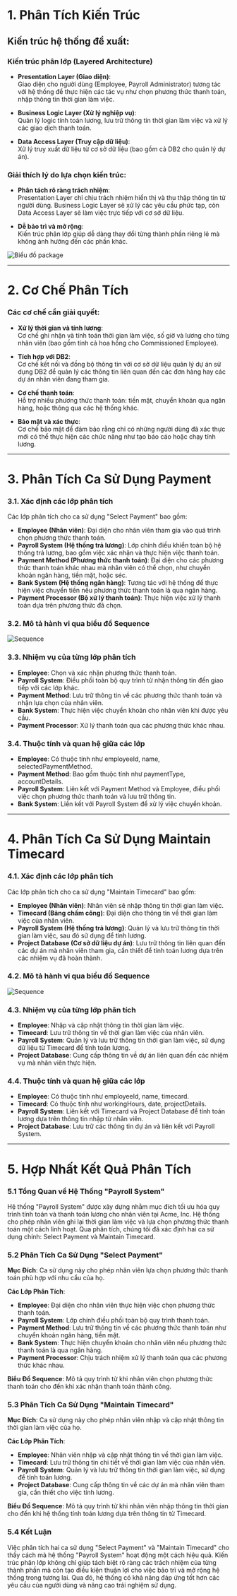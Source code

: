 # 1. Phân Tích Kiến Trúc

## Kiến trúc hệ thống đề xuất:
### Kiến trúc phân lớp (Layered Architecture)

- **Presentation Layer (Giao diện)**:  
  Giao diện cho người dùng (Employee, Payroll Administrator) tương tác với hệ thống để thực hiện các tác vụ như chọn phương thức thanh toán, nhập thông tin thời gian làm việc.

- **Business Logic Layer (Xử lý nghiệp vụ)**:  
  Quản lý logic tính toán lương, lưu trữ thông tin thời gian làm việc và xử lý các giao dịch thanh toán.

- **Data Access Layer (Truy cập dữ liệu)**:  
  Xử lý truy xuất dữ liệu từ cơ sở dữ liệu (bao gồm cả DB2 cho quản lý dự án).

### Giải thích lý do lựa chọn kiến trúc:
- **Phân tách rõ ràng trách nhiệm**:  
  Presentation Layer chỉ chịu trách nhiệm hiển thị và thu thập thông tin từ người dùng. Business Logic Layer sẽ xử lý các yêu cầu phức tạp, còn Data Access Layer sẽ làm việc trực tiếp với cơ sở dữ liệu.

- **Dễ bảo trì và mở rộng**:  
  Kiến trúc phân lớp giúp dễ dàng thay đổi từng thành phần riêng lẻ mà không ảnh hưởng đến các phần khác.

![Biểu đồ package](https://www.planttext.com/api/plantuml/png/T95DJiD038NtSmgJ5Lrqmv85QlgZBWXIKBc0DMEY4VCJZLqf8yJ5OD6pS0AkG890e4dnyjdl-PFzyNPQiM2IetVgmj2Z3GHjlRcjzxlBOG4zwYVi20P0XcgebFffjecOWg3O61hCb1Rmh62iH5emT8vWvtiNCr4XjvXJTAustWRBab1YAaOUh2UDoSoTVjofNdunraSUaPcRs5dz3yVtmaBTHEyjyuXFvc_Y5WLhhQVCyt7RzTKXiv0lzBjyk6--aihJm79v0tDIk8PgRp62sFVNKr-fCoEJio2QsTIAWfaU-0a00F__0m00)

---

# 2. Cơ Chế Phân Tích

### Các cơ chế cần giải quyết:
- **Xử lý thời gian và tính lương**:  
  Cơ chế ghi nhận và tính toán thời gian làm việc, số giờ và lương cho từng nhân viên (bao gồm tính cả hoa hồng cho Commissioned Employee).

- **Tích hợp với DB2**:  
  Cơ chế kết nối và đồng bộ thông tin với cơ sở dữ liệu quản lý dự án sử dụng DB2 để quản lý các thông tin liên quan đến các đơn hàng hay các dự án nhân viên đang tham gia.

- **Cơ chế thanh toán**:  
  Hỗ trợ nhiều phương thức thanh toán: tiền mặt, chuyển khoản qua ngân hàng, hoặc thông qua các hệ thống khác.

- **Bảo mật và xác thực**:  
  Cơ chế bảo mật để đảm bảo rằng chỉ có những người dùng đã xác thực mới có thể thực hiện các chức năng như tạo báo cáo hoặc chạy tính lương.

---

# 3. Phân Tích Ca Sử Dụng Payment

### 3.1. Xác định các lớp phân tích
Các lớp phân tích cho ca sử dụng "Select Payment" bao gồm:

- **Employee (Nhân viên)**: Đại diện cho nhân viên tham gia vào quá trình chọn phương thức thanh toán.
- **Payroll System (Hệ thống trả lương)**: Lớp chính điều khiển toàn bộ hệ thống trả lương, bao gồm việc xác nhận và thực hiện việc thanh toán.
- **Payment Method (Phương thức thanh toán)**: Đại diện cho các phương thức thanh toán khác nhau mà nhân viên có thể chọn, như chuyển khoản ngân hàng, tiền mặt, hoặc séc.
- **Bank System (Hệ thống ngân hàng)**: Tương tác với hệ thống để thực hiện việc chuyển tiền nếu phương thức thanh toán là qua ngân hàng.
- **Payment Processor (Bộ xử lý thanh toán)**: Thực hiện việc xử lý thanh toán dựa trên phương thức đã chọn.

### 3.2. Mô tả hành vi qua biểu đồ Sequence
![Sequence](https://www.planttext.com/api/plantuml/png/V9F1IiD048RlUOeX9ptu0XwaA88NfQ07FQxR9LkQp8Pa0-RimODuy0sCHKIXeE0fGJoiz3ts2VeAxgOstJHjJzaTPhx_dt_9hFhffP8aCej2Zr0f4ZYEub3aZ7cnAG_fC2OemU-JF15X2ETvAbda0qdXlpIlTBeZPWwdJ78nM7JRqhpIxZuaE7B1zhwDsay4PMag4XVS53rliG7i7RHDmZxuHrnN3mWndtvC2mn0cliRDH-27AHG1VfUUsXEMPgtb9EXhcwn7hu7gWgw2lHNNRJdDxZOEGlKCm9NJnZirZwSiNNRN5ffvBgST66_ZseCj1RQl58JcwLTgVSCg2vVCxZHrGH2zTq9fZraGClNieWBe_T9WPjyxj2ePtaTr8WBNOuDmUdUOC9ToH4tPvCADs5_OR3UoTPqN5IT31U61rANBt9DFCthrJjPJRXMXTZYgCTmOF-YFm000F__0m00)

### 3.3. Nhiệm vụ của từng lớp phân tích
- **Employee**: Chọn và xác nhận phương thức thanh toán.
- **Payroll System**: Điều phối toàn bộ quy trình từ nhận thông tin đến giao tiếp với các lớp khác.
- **Payment Method**: Lưu trữ thông tin về các phương thức thanh toán và nhận lựa chọn của nhân viên.
- **Bank System**: Thực hiện việc chuyển khoản cho nhân viên khi được yêu cầu.
- **Payment Processor**: Xử lý thanh toán qua các phương thức khác nhau.

### 3.4. Thuộc tính và quan hệ giữa các lớp
- **Employee**: Có thuộc tính như employeeId, name, selectedPaymentMethod.
- **Payment Method**: Bao gồm thuộc tính như paymentType, accountDetails.
- **Payroll System**: Liên kết với Payment Method và Employee, điều phối việc chọn phương thức thanh toán và lưu trữ thông tin.
- **Bank System**: Liên kết với Payroll System để xử lý việc chuyển khoản.

---

# 4. Phân Tích Ca Sử Dụng Maintain Timecard

### 4.1. Xác định các lớp phân tích
Các lớp phân tích cho ca sử dụng "Maintain Timecard" bao gồm:

- **Employee (Nhân viên)**: Nhân viên sẽ nhập thông tin thời gian làm việc.
- **Timecard (Bảng chấm công)**: Đại diện cho thông tin về thời gian làm việc của nhân viên.
- **Payroll System (Hệ thống trả lương)**: Quản lý và lưu trữ thông tin thời gian làm việc, sau đó sử dụng để tính lương.
- **Project Database (Cơ sở dữ liệu dự án)**: Lưu trữ thông tin liên quan đến các dự án mà nhân viên tham gia, cần thiết để tính toán lương dựa trên các nhiệm vụ đã hoàn thành.

### 4.2. Mô tả hành vi qua biểu đồ Sequence
![Sequence](https://www.planttext.com/api/plantuml/png/V9B1IiGm443l-Ohv0N-W1rbGmOE2u1wypgPX6qZIqiuAFU_1WmZ-WB15zY8ihE2fFNZeql_85_WBJhiKhRisa4EIcJSlatnLdvECCAM5DG8bnIbSsCJ4kL8YuMqjTOAEu0RpD3RcDiz8sS79EHBEC5D2z8bmSZgC3s3tl5kwERZ8bvj430xRw9uHm5rTIA38L-_oHsG4VCQXJmwkKJlY2LDjbSGq7AjnvSjr3ZDVlhAIPAMr1Lb_y2BIldfmGBuiz26XrmZWakEMhlDyF0OQDMvRiEy4TOGN3NED3aozid3V6iXH-sQxuBpEb_Z6yXTF23G4qthZ8g2uBXZQR9k2XO370VIFsP4y2Fab42Yjtzo_iig5OgnRtPjsWaFRzXOhhhXlsOGnxIVy1W00__y30000)

### 4.3. Nhiệm vụ của từng lớp phân tích
- **Employee**: Nhập và cập nhật thông tin thời gian làm việc.
- **Timecard**: Lưu trữ thông tin về thời gian làm việc của nhân viên.
- **Payroll System**: Quản lý và lưu trữ thông tin thời gian làm việc, sử dụng dữ liệu từ Timecard để tính toán lương.
- **Project Database**: Cung cấp thông tin về dự án liên quan đến các nhiệm vụ mà nhân viên thực hiện.

### 4.4. Thuộc tính và quan hệ giữa các lớp
- **Employee**: Có thuộc tính như employeeId, name, timecard.
- **Timecard**: Có thuộc tính như workingHours, date, projectDetails.
- **Payroll System**: Liên kết với Timecard và Project Database để tính toán lương dựa trên thông tin nhập từ nhân viên.
- **Project Database**: Lưu trữ các thông tin dự án và liên kết với Payroll System.

---

# 5. Hợp Nhất Kết Quả Phân Tích

### 5.1 Tổng Quan về Hệ Thống "Payroll System"
Hệ thống "Payroll System" được xây dựng nhằm mục đích tối ưu hóa quy trình tính toán và thanh toán lương cho nhân viên tại Acme, Inc. Hệ thống cho phép nhân viên ghi lại thời gian làm việc và lựa chọn phương thức thanh toán một cách linh hoạt. Qua phân tích, chúng tôi đã xác định hai ca sử dụng chính: Select Payment và Maintain Timecard.

### 5.2 Phân Tích Ca Sử Dụng "Select Payment"
**Mục Đích**: Ca sử dụng này cho phép nhân viên lựa chọn phương thức thanh toán phù hợp với nhu cầu của họ.

**Các Lớp Phân Tích**:
- **Employee**: Đại diện cho nhân viên thực hiện việc chọn phương thức thanh toán.
- **Payroll System**: Lớp chính điều phối toàn bộ quy trình thanh toán.
- **Payment Method**: Lưu trữ thông tin về các phương thức thanh toán như chuyển khoản ngân hàng, tiền mặt.
- **Bank System**: Thực hiện chuyển khoản cho nhân viên nếu phương thức thanh toán là qua ngân hàng.
- **Payment Processor**: Chịu trách nhiệm xử lý thanh toán qua các phương thức khác nhau.

**Biểu Đồ Sequence**: Mô tả quy trình từ khi nhân viên chọn phương thức thanh toán cho đến khi xác nhận thanh toán thành công.

### 5.3 Phân Tích Ca Sử Dụng "Maintain Timecard"
**Mục Đích**: Ca sử dụng này cho phép nhân viên nhập và cập nhật thông tin thời gian làm việc của họ.

**Các Lớp Phân Tích**:
- **Employee**: Nhân viên nhập và cập nhật thông tin về thời gian làm việc.
- **Timecard**: Lưu trữ thông tin chi tiết về thời gian làm việc của nhân viên.
- **Payroll System**: Quản lý và lưu trữ thông tin thời gian làm việc, sử dụng để tính toán lương.
- **Project Database**: Cung cấp thông tin về các dự án mà nhân viên tham gia, cần thiết cho việc tính lương.

**Biểu Đồ Sequence**: Mô tả quy trình từ khi nhân viên nhập thông tin thời gian cho đến khi hệ thống tính toán lương dựa trên thông tin từ Timecard.

### 5.4 Kết Luận
Việc phân tích hai ca sử dụng "Select Payment" và "Maintain Timecard" cho thấy cách mà hệ thống "Payroll System" hoạt động một cách hiệu quả. Kiến trúc phân lớp không chỉ giúp tách biệt rõ ràng các trách nhiệm của từng thành phần mà còn tạo điều kiện thuận lợi cho việc bảo trì và mở rộng hệ thống trong tương lai. Qua đó, hệ thống có khả năng đáp ứng tốt hơn các yêu cầu của người dùng và nâng cao trải nghiệm sử dụng.





